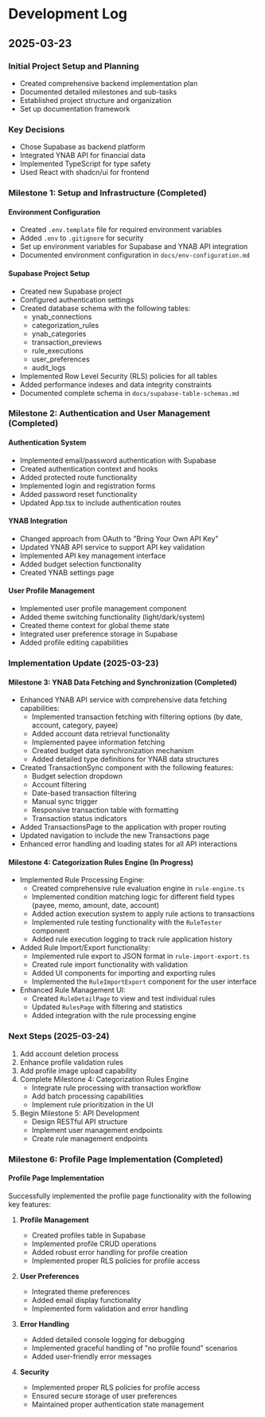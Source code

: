 # Development Log

## 2025-03-23

### Initial Project Setup and Planning
- Created comprehensive backend implementation plan
- Documented detailed milestones and sub-tasks
- Established project structure and organization
- Set up documentation framework

### Key Decisions
- Chose Supabase as backend platform
- Integrated YNAB API for financial data
- Implemented TypeScript for type safety
- Used React with shadcn/ui for frontend

### Milestone 1: Setup and Infrastructure (Completed)
#### Environment Configuration
- Created `.env.template` file for required environment variables
- Added `.env` to `.gitignore` for security
- Set up environment variables for Supabase and YNAB API integration
- Documented environment configuration in `docs/env-configuration.md`

#### Supabase Project Setup
- Created new Supabase project
- Configured authentication settings
- Created database schema with the following tables:
  - ynab_connections
  - categorization_rules
  - ynab_categories
  - transaction_previews
  - rule_executions
  - user_preferences
  - audit_logs
- Implemented Row Level Security (RLS) policies for all tables
- Added performance indexes and data integrity constraints
- Documented complete schema in `docs/supabase-table-schemas.md`

### Milestone 2: Authentication and User Management (Completed)
#### Authentication System
- Implemented email/password authentication with Supabase
- Created authentication context and hooks
- Added protected route functionality
- Implemented login and registration forms
- Added password reset functionality
- Updated App.tsx to include authentication routes

#### YNAB Integration
- Changed approach from OAuth to "Bring Your Own API Key"
- Updated YNAB API service to support API key validation
- Implemented API key management interface
- Added budget selection functionality
- Created YNAB settings page

#### User Profile Management
- Implemented user profile management component
- Added theme switching functionality (light/dark/system)
- Created theme context for global theme state
- Integrated user preference storage in Supabase
- Added profile editing capabilities

### Implementation Update (2025-03-23)

#### Milestone 3: YNAB Data Fetching and Synchronization (Completed)
- Enhanced YNAB API service with comprehensive data fetching capabilities:
  - Implemented transaction fetching with filtering options (by date, account, category, payee)
  - Added account data retrieval functionality
  - Implemented payee information fetching
  - Created budget data synchronization mechanism
  - Added detailed type definitions for YNAB data structures
- Created TransactionSync component with the following features:
  - Budget selection dropdown
  - Account filtering
  - Date-based transaction filtering
  - Manual sync trigger
  - Responsive transaction table with formatting
  - Transaction status indicators
- Added TransactionsPage to the application with proper routing
- Updated navigation to include the new Transactions page
- Enhanced error handling and loading states for all API interactions

#### Milestone 4: Categorization Rules Engine (In Progress)
- Implemented Rule Processing Engine:
  - Created comprehensive rule evaluation engine in `rule-engine.ts`
  - Implemented condition matching logic for different field types (payee, memo, amount, date, account)
  - Added action execution system to apply rule actions to transactions
  - Implemented rule testing functionality with the `RuleTester` component
  - Added rule execution logging to track rule application history
- Added Rule Import/Export functionality:
  - Implemented rule export to JSON format in `rule-import-export.ts`
  - Created rule import functionality with validation
  - Added UI components for importing and exporting rules
  - Implemented the `RuleImportExport` component for the user interface
- Enhanced Rule Management UI:
  - Created `RuleDetailPage` to view and test individual rules
  - Updated `RulesPage` with filtering and statistics
  - Added integration with the rule processing engine

### Next Steps (2025-03-24)

1. Add account deletion process
2. Enhance profile validation rules
3. Add profile image upload capability
4. Complete Milestone 4: Categorization Rules Engine
   - Integrate rule processing with transaction workflow
   - Add batch processing capabilities
   - Implement rule prioritization in the UI
5. Begin Milestone 5: API Development
   - Design RESTful API structure
   - Implement user management endpoints
   - Create rule management endpoints

### Milestone 6: Profile Page Implementation (Completed)
#### Profile Page Implementation

Successfully implemented the profile page functionality with the following key features:

1. **Profile Management**
   - Created profiles table in Supabase
   - Implemented profile CRUD operations
   - Added robust error handling for profile creation
   - Implemented proper RLS policies for profile access

2. **User Preferences**
   - Integrated theme preferences
   - Added email display functionality
   - Implemented form validation and error handling

3. **Error Handling**
   - Added detailed console logging for debugging
   - Implemented graceful handling of "no profile found" scenarios
   - Added user-friendly error messages

4. **Security**
   - Implemented proper RLS policies for profile access
   - Ensured secure storage of user preferences
   - Maintained proper authentication state management
